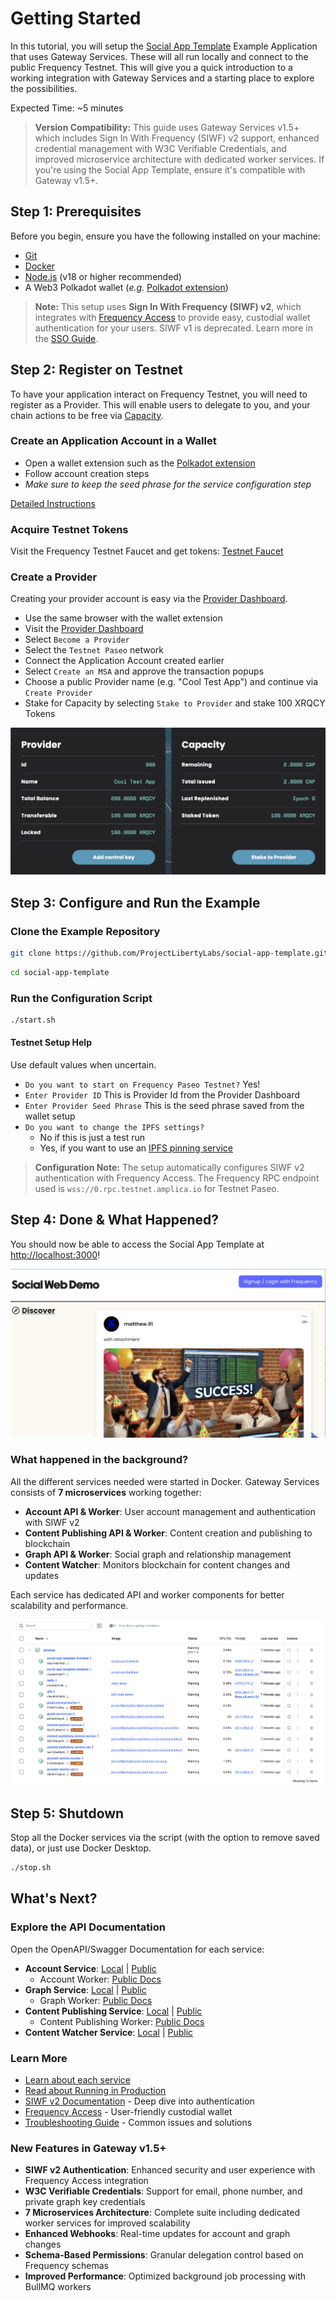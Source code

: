 # Getting Started

In this tutorial, you will setup the [Social App Template](https://github.com/ProjectLibertyLabs/social-app-template) Example Application that uses Gateway Services.
These will all run locally and connect to the public Frequency Testnet.
This will give you a quick introduction to a working integration with Gateway Services and a starting place to explore the possibilities.

Expected Time: ~5 minutes

> **Version Compatibility:** This guide uses Gateway Services v1.5+ which includes Sign In With Frequency (SIWF) v2 support, enhanced credential management with W3C Verifiable Credentials, and improved microservice architecture with dedicated worker services. If you're using the Social App Template, ensure it's compatible with Gateway v1.5+.

## **Step 1: Prerequisites**

Before you begin, ensure you have the following installed on your machine:

- [Git](https://git-scm.com)
- [Docker](https://www.docker.com)
- [Node.js](https://nodejs.org) (v18 or higher recommended)
- A Web3 Polkadot wallet (_e.g._ [Polkadot extension](https://polkadot.js.org/extension/))

> **Note:** This setup uses **Sign In With Frequency (SIWF) v2**, which integrates with [Frequency Access](https://frequencyaccess.com/) to provide easy, custodial wallet authentication for your users. SIWF v1 is deprecated. Learn more in the [SSO Guide](./SSO.md).

## **Step 2: Register on Testnet**

To have your application interact on Frequency Testnet, you will need to register as a Provider.
This will enable users to delegate to you, and your chain actions to be free via [Capacity](https://docs.frequency.xyz/Tokenomics/ProviderIncentives.html).

### Create an Application Account in a Wallet

- Open a wallet extension such as the [Polkadot extension](https://polkadot.js.org/extension/)
- Follow account creation steps
- _Make sure to keep the seed phrase for the service configuration step_

[Detailed Instructions](https://support.polkadot.network/support/solutions/articles/65000098878-how-to-create-a-polkadot-account)

### Acquire Testnet Tokens

Visit the Frequency Testnet Faucet and get tokens: [Testnet Faucet](https://faucet.testnet.frequency.xyz/)

### Create a Provider

Creating your provider account is easy via the [Provider Dashboard](https://provider.frequency.xyz/).

- Use the same browser with the wallet extension
- Visit the [Provider Dashboard](https://provider.frequency.xyz/)
- Select `Become a Provider`
- Select the `Testnet Paseo` network
- Connect the Application Account created earlier
- Select `Create an MSA` and approve the transaction popups
- Choose a public Provider name (e.g. "Cool Test App") and continue via `Create Provider`
- Stake for Capacity by selecting `Stake to Provider` and stake 100 XRQCY Tokens

![Provider Dashboard Example](./Provider-Dashboard.png)

## **Step 3: Configure and Run the Example**

### Clone the Example Repository

```sh
git clone https://github.com/ProjectLibertyLabs/social-app-template.git
```

```sh
cd social-app-template
```

### Run the Configuration Script

```sh
./start.sh
```

#### Testnet Setup Help

Use default values when uncertain.

- `Do you want to start on Frequency Paseo Testnet?` Yes!
- `Enter Provider ID` This is Provider Id from the Provider Dashboard
- `Enter Provider Seed Phrase` This is the seed phrase saved from the wallet setup
- `Do you want to change the IPFS settings?`
  - No if this is just a test run
  - Yes, if you want to use an [IPFS pinning service](https://docs.ipfs.tech/how-to/work-with-pinning-services/#use-a-third-party-pinning-service)

> **Configuration Note:** The setup automatically configures SIWF v2 authentication with Frequency Access. The Frequency RPC endpoint used is `wss://0.rpc.testnet.amplica.io` for Testnet Paseo.

## **Step 4: Done & What Happened?**

You should now be able to access the Social App Template at [http://localhost:3000](http://localhost:3000)!

![SAT Screenshot](./sat-success.png)

### What happened in the background?

All the different services needed were started in Docker. Gateway Services consists of **7 microservices** working together:

- **Account API & Worker**: User account management and authentication with SIWF v2
- **Content Publishing API & Worker**: Content creation and publishing to blockchain
- **Graph API & Worker**: Social graph and relationship management
- **Content Watcher**: Monitors blockchain for content changes and updates

Each service has dedicated API and worker components for better scalability and performance.

![Docker Desktop Screenshot](./DockerDesktop.png)

## **Step 5: Shutdown**

Stop all the Docker services via the script (with the option to remove saved data), or just use Docker Desktop.

```sh
./stop.sh
```

## **What's Next?**

### Explore the API Documentation

Open the OpenAPI/Swagger Documentation for each service:

- **Account Service**: [Local](http://localhost:3013/docs/swagger) | [Public](https://projectlibertylabs.github.io/gateway/account/)
  - Account Worker: [Public Docs](https://projectlibertylabs.github.io/gateway/account-worker/)
- **Graph Service**: [Local](http://localhost:3012/docs/swagger) | [Public](https://projectlibertylabs.github.io/gateway/graph/)
  - Graph Worker: [Public Docs](https://projectlibertylabs.github.io/gateway/graph-worker/)
- **Content Publishing Service**: [Local](http://localhost:3010/docs/swagger) | [Public](https://projectlibertylabs.github.io/gateway/content-publishing/)
  - Content Publishing Worker: [Public Docs](https://projectlibertylabs.github.io/gateway/content-publishing-worker/)
- **Content Watcher Service**: [Local](http://localhost:3011/docs/swagger) | [Public](https://projectlibertylabs.github.io/gateway/content-watcher/)

### Learn More

- [Learn about each service](../Build/)
- [Read about Running in Production](../Run/)
- [SIWF v2 Documentation](https://projectlibertylabs.github.io/siwf/v2/docs) - Deep dive into authentication
- [Frequency Access](https://frequencyaccess.com/) - User-friendly custodial wallet
- [Troubleshooting Guide](../Troubleshooting.md) - Common issues and solutions

### New Features in Gateway v1.5+

- **SIWF v2 Authentication**: Enhanced security and user experience with Frequency Access integration
- **W3C Verifiable Credentials**: Support for email, phone number, and private graph key credentials
- **7 Microservices Architecture**: Complete suite including dedicated worker services for improved scalability
- **Enhanced Webhooks**: Real-time updates for account and graph changes
- **Schema-Based Permissions**: Granular delegation control based on Frequency schemas
- **Improved Performance**: Optimized background job processing with BullMQ workers
